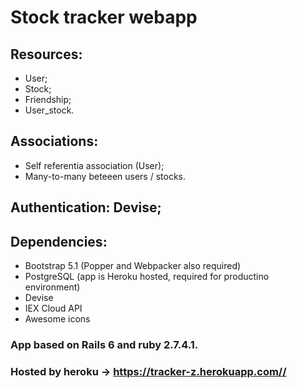 # Stock tracker webapp

## Resources: 
<ul>
  <li>User;</li>
  <li>Stock;</li>
  <li>Friendship;</li>
  <li>User_stock.</li>
</ul>

## Associations:
<ul>
  <li>Self referentia association (User);</li>
  <li>Many-to-many beteeen users / stocks.</li>
</ul>

## Authentication: Devise;

## Dependencies:
<ul>
  <li>Bootstrap 5.1 (Popper and Webpacker also required)</li>
  <li>PostgreSQL (app is Heroku hosted, required for productino environment)</li>
  <li>Devise</li>
  <li>IEX Cloud API</li>
  <li>Awesome icons</li>
</ul>

### App based on Rails 6 and ruby 2.7.4.1.
### Hosted by heroku -> https://tracker-z.herokuapp.com//
